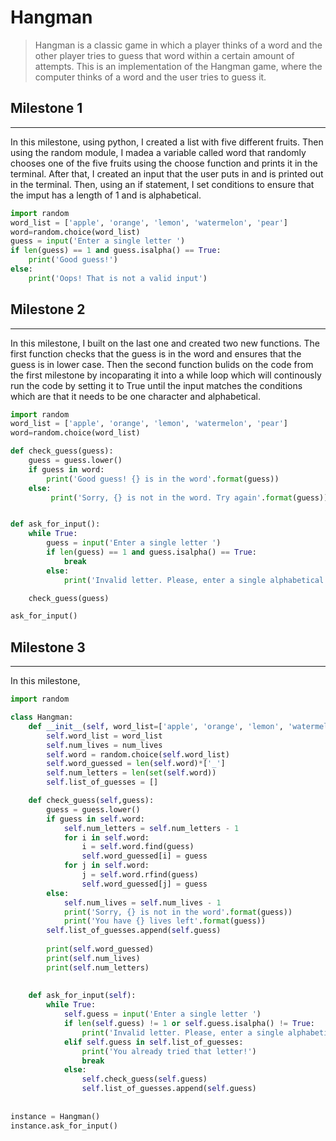 # Hangman
>Hangman is a classic game in which a player thinks of a word and the other player tries to guess that word within a certain amount of attempts. This is an implementation of the Hangman game, where the computer thinks of a word and the user tries to guess it. 

## Milestone 1
---
In this milestone, using python, I created a list with five different fruits. Then using the random module, I madea a variable called word that randomly chooses one of the five fruits using the choose function and prints it in the terminal. After that, I created an input that the user puts in and is printed out in the terminal. Then, using an if statement, I set conditions to ensure that the imput has a length of 1 and is alphabetical.

```python
import random
word_list = ['apple', 'orange', 'lemon', 'watermelon', 'pear']
word=random.choice(word_list)
guess = input('Enter a single letter ')
if len(guess) == 1 and guess.isalpha() == True:
    print('Good guess!')
else:
    print('Oops! That is not a valid input') 
```
## Milestone 2
---
In this milestone, I built on the last one and created two new functions. The first function checks that the guess is in the word and ensures that the guess is in lower case. Then the second function bulids on the code from the first milestone by incoparating it into a while loop which will continously run the code by setting it to True until the input matches the conditions which are that it needs to be one character and alphabetical. 

```python
import random
word_list = ['apple', 'orange', 'lemon', 'watermelon', 'pear']
word=random.choice(word_list)

def check_guess(guess):
    guess = guess.lower()
    if guess in word:
        print('Good guess! {} is in the word'.format(guess))
    else:
         print('Sorry, {} is not in the word. Try again'.format(guess))


def ask_for_input():
    while True:
        guess = input('Enter a single letter ')
        if len(guess) == 1 and guess.isalpha() == True:
            break
        else:
            print('Invalid letter. Please, enter a single alphabetical character.')

    check_guess(guess)

ask_for_input()
```
## Milestone 3
---
In this milestone,
```python
import random

class Hangman:
    def __init__(self, word_list=['apple', 'orange', 'lemon', 'watermelon', 'pear'], num_lives=5):
        self.word_list = word_list 
        self.num_lives = num_lives
        self.word = random.choice(self.word_list)  
        self.word_guessed = len(self.word)*['_']
        self.num_letters = len(set(self.word))
        self.list_of_guesses = []

    def check_guess(self,guess):
        guess = guess.lower()
        if guess in self.word:
            self.num_letters = self.num_letters - 1
            for i in self.word:
                i = self.word.find(guess)
                self.word_guessed[i] = guess
            for j in self.word:
                j = self.word.rfind(guess)
                self.word_guessed[j] = guess
        else:
            self.num_lives = self.num_lives - 1
            print('Sorry, {} is not in the word'.format(guess))
            print('You have {} lives left'.format(guess))
        self.list_of_guesses.append(self.guess)
    
        print(self.word_guessed)
        print(self.num_lives)
        print(self.num_letters)       
        
                           
    def ask_for_input(self):
        while True:
            self.guess = input('Enter a single letter ')
            if len(self.guess) != 1 or self.guess.isalpha() != True:
                print('Invalid letter. Please, enter a single alphabetical character.')
            elif self.guess in self.list_of_guesses:
                print('You already tried that letter!')
                break                   
            else:
                self.check_guess(self.guess)
                self.list_of_guesses.append(self.guess)
       
                                
instance = Hangman()
instance.ask_for_input()
```




